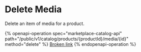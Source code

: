 # Delete Media

Delete an item of media for a product.

{% openapi-operation spec="marketplace-catalog-api" path="/public/v1/catalog/products/{productId}/media/{id}" method="delete" %}
[Broken link](broken-reference)
{% endopenapi-operation %}
